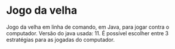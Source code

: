 # Jogo da velha

Jogo da velha em linha de comando, em Java, para jogar contra o computador.
Versão do java usada: 11.
É possível escolher entre 3 estratégias para as jogadas do computador.
